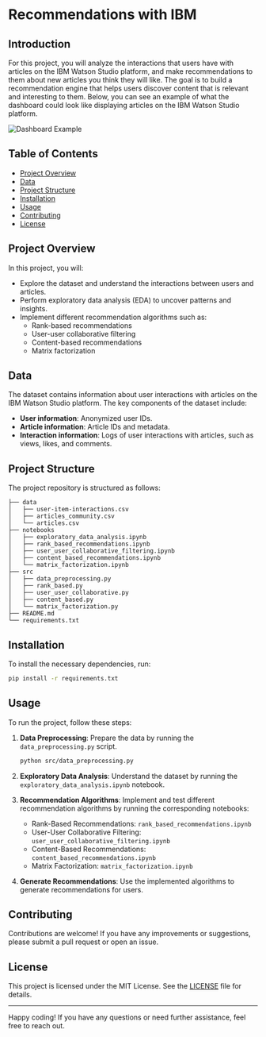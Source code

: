 # Recommendations with IBM

## Introduction

For this project, you will analyze the interactions that users have with articles on the IBM Watson Studio platform, and make recommendations to them about new articles you think they will like. The goal is to build a recommendation engine that helps users discover content that is relevant and interesting to them. Below, you can see an example of what the dashboard could look like displaying articles on the IBM Watson Studio platform.

![Dashboard Example](path/to/dashboard_example_image.png)

## Table of Contents
- [Project Overview](#project-overview)
- [Data](#data)
- [Project Structure](#project-structure)
- [Installation](#installation)
- [Usage](#usage)
- [Contributing](#contributing)
- [License](#license)

## Project Overview

In this project, you will:
- Explore the dataset and understand the interactions between users and articles.
- Perform exploratory data analysis (EDA) to uncover patterns and insights.
- Implement different recommendation algorithms such as:
  - Rank-based recommendations
  - User-user collaborative filtering
  - Content-based recommendations
  - Matrix factorization

## Data

The dataset contains information about user interactions with articles on the IBM Watson Studio platform. The key components of the dataset include:
- **User information**: Anonymized user IDs.
- **Article information**: Article IDs and metadata.
- **Interaction information**: Logs of user interactions with articles, such as views, likes, and comments.

## Project Structure

The project repository is structured as follows:

```
├── data
│   ├── user-item-interactions.csv
│   ├── articles_community.csv
│   └── articles.csv
├── notebooks
│   ├── exploratory_data_analysis.ipynb
│   ├── rank_based_recommendations.ipynb
│   ├── user_user_collaborative_filtering.ipynb
│   ├── content_based_recommendations.ipynb
│   └── matrix_factorization.ipynb
├── src
│   ├── data_preprocessing.py
│   ├── rank_based.py
│   ├── user_user_collaborative.py
│   ├── content_based.py
│   └── matrix_factorization.py
├── README.md
└── requirements.txt
```

## Installation

To install the necessary dependencies, run:

```bash
pip install -r requirements.txt
```

## Usage

To run the project, follow these steps:

1. **Data Preprocessing**: Prepare the data by running the `data_preprocessing.py` script.
   ```bash
   python src/data_preprocessing.py
   ```

2. **Exploratory Data Analysis**: Understand the dataset by running the `exploratory_data_analysis.ipynb` notebook.

3. **Recommendation Algorithms**: Implement and test different recommendation algorithms by running the corresponding notebooks:
   - Rank-Based Recommendations: `rank_based_recommendations.ipynb`
   - User-User Collaborative Filtering: `user_user_collaborative_filtering.ipynb`
   - Content-Based Recommendations: `content_based_recommendations.ipynb`
   - Matrix Factorization: `matrix_factorization.ipynb`

4. **Generate Recommendations**: Use the implemented algorithms to generate recommendations for users.

## Contributing

Contributions are welcome! If you have any improvements or suggestions, please submit a pull request or open an issue.

## License

This project is licensed under the MIT License. See the [LICENSE](LICENSE) file for details.

---

Happy coding! If you have any questions or need further assistance, feel free to reach out.
